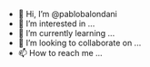 - 👋 Hi, I’m @pablobalondani
- 👀 I’m interested in ...
- 🌱 I’m currently learning ...
- 💞️ I’m looking to collaborate on ...
- 📫 How to reach me ...

<!---
pablobalondani/pablobalondani is a ✨ special ✨ repository because its `README.md` (this file) appears on your GitHub profile.
You can click the Preview link to take a look at your changes.
--->
